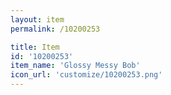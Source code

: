 ```yaml
---
layout: item
permalink: /10200253

title: Item
id: '10200253'
item_name: 'Glossy Messy Bob'
icon_url: 'customize/10200253.png'
---
```

